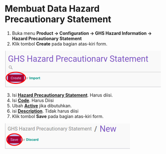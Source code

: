 # Membuat Data Hazard Precautionary Statement

1. Buka menu **Product -> Configuration -> GHS Hazard Information -> Hazard Precautionary Statement**
2. Klik tombol **Create** pada bagian atas-kiri form.

![](../../img/hazard-precautionary-statement/tombol-create.png)

3. Isi **[Hazard Precautionary Statement](./penjelasan.md#field-name)**. Harus diisi.
5. Isi **[Code](./penjelasan.md#field-code)**. Harus Diisi
6. Ubah **[Active](./penjelasan.md#field-active)** jika dibutuhkan.
7. isi **[Description](./penjelasan.md#field-description)**. Tidak harus diisi
8. Klik tombol **Save** pada bagian atas-kiri form.

![](../../img/hazard-precautionary-statement/tombol-save.png)
